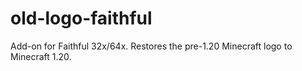 # old-logo-faithful
Add-on for Faithful 32x/64x. Restores the pre-1.20 Minecraft logo to Minecraft 1.20.
